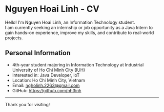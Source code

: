 # Nguyen Hoai Linh - CV

Hello! I'm Nguyen Hoai Linh, an Information Technology student.  
I am currently seeking an internship or job opportunity as a Java Intern to gain hands-on experience, improve my skills, and contribute to real-world projects.

## Personal Information

- 4th-year student majoring in Information Technology at Industrial University of Ho Chi Minh City (IUH)  
- Interested in: Java Developer, IoT  
- Location: Ho Chi Minh City, Vietnam  
- Email: ngholinh.2263@gmail.com 
- GitHub: https://github.com/nh3inh

---

Thank you for visiting!
